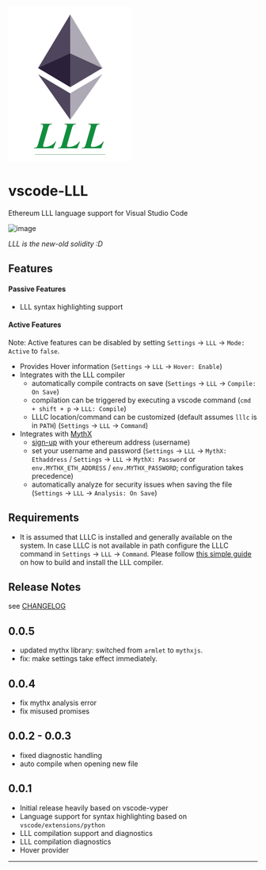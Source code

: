 ![img](./images/icon.png)


# vscode-LLL    

Ethereum LLL language support for Visual Studio Code  

![image](https://user-images.githubusercontent.com/2865694/58585492-2a023a00-8259-11e9-9a10-7c80a6848a9c.png)


*LLL is the new-old solidity :D*


## Features

#### Passive Features

* LLL syntax highlighting support

#### Active Features

Note: Active features can be disabled by setting `Settings` → `LLL` → `Mode: Active` to `false`.

* Provides Hover information (`Settings` → `LLL` → `Hover: Enable`)
* Integrates with the LLL compiler
  * automatically compile contracts on save (`Settings` → `LLL` → `Compile: On Save`)
  * compilation can be triggered by executing a vscode command (`cmd + shift + p` → `LLL: Compile`)
  * LLLC location/command can be customized (default assumes `lllc` is in `PATH`) (`Settings` → `LLL` → `Command`)
* Integrates with [MythX](https://www.mythx.io/#faq)
  * [sign-up](https://www.mythx.io/#faq) with your ethereum address (username)
  * set your username and password (`Settings` → `LLL` → `MythX: Ethaddress` / `Settings` → `LLL` → `MythX: Password` or `env.MYTHX_ETH_ADDRESS` / `env.MYTHX_PASSWORD`; configuration takes precedence)
  * automatically analyze for security issues when saving the file (`Settings` → `LLL` → `Analysis: On Save`)
  
## Requirements

* It is assumed that LLLC is installed and generally available on the system. In case LLLC is not available in path configure the LLLC command in `Settings` → `LLL` → `Command`. Please follow [this simple guide](https://media.consensys.net/installing-ethereum-compilers-61d701e78f6) on how to build and install the LLL compiler.


## Release Notes

see [CHANGELOG](./CHANGELOG.md)

## 0.0.5
- updated mythx library: switched from `armlet` to `mythxjs`.
- fix: make settings take effect immediately.

## 0.0.4
- fix mythx analysis error
- fix misused promises

## 0.0.2 - 0.0.3
- fixed diagnostic handling
- auto compile when opening new file

## 0.0.1
- Initial release heavily based on vscode-vyper
- Language support for syntax highlighting based on `vscode/extensions/python`
- LLL compilation support and diagnostics
- LLL compilation diagnostics
- Hover provider

-----------------------------------------------------------------------------------------------------------
